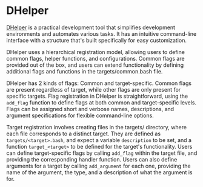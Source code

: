 
# DHelper

<a href="https://github.com/nucleus-labs/dhelper.template" target="_blank">DHelper</a>
is a practical development tool that simplifies development environments and automates
various tasks. It has an intuitive command-line interface with a structure that's built
specifically for easy customization.

DHelper uses a hierarchical registration model, allowing users to define common flags,
helper functions, and configurations. Common flags are provided out of the box, and users
can extend functionality by defining additional flags and functions in the targets/common.bash
file.

DHelper has 2 kinds of flags: Common and target-specific. Common flags are present
regardless of target, while other flags are only present for specific targets. Flag
registration in DHelper is straightforward, using the `add_flag` function to define flags
at both common and target-specific levels. Flags can be assigned short and verbose names,
descriptions, and argument specifications for flexible command-line options.

Target registration involves creating files in the targets/ directory, where each file
corresponds to a distinct target. They are defined as `targets/<target>.bash`, and expect a
variable `description` to be set, and a function `target_<target>` to be defined for the
target's functionality. Users can define target-specific flags by calling `add_flag` within
the target file, and providing the corresponding handler function. Users can also define
arguments for a target by calling `add_argument` for each one, providing the name of the
argument, the type, and a description of what the argument is for.

